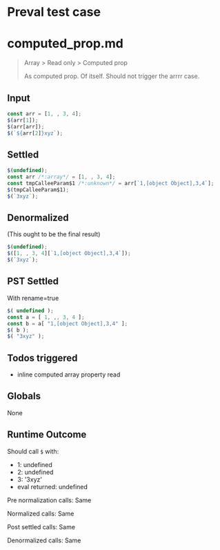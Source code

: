 # Preval test case

# computed_prop.md

> Array > Read only > Computed prop
>
> As computed prop. Of itself. Should not trigger the arrrr case.

## Input

`````js filename=intro
const arr = [1, , 3, 4];
$(arr[1]);
$(arr[arr]);
$(`${arr[2]}xyz`);
`````


## Settled


`````js filename=intro
$(undefined);
const arr /*:array*/ = [1, , 3, 4];
const tmpCalleeParam$1 /*:unknown*/ = arr[`1,[object Object],3,4`];
$(tmpCalleeParam$1);
$(`3xyz`);
`````


## Denormalized
(This ought to be the final result)

`````js filename=intro
$(undefined);
$([1, , 3, 4][`1,[object Object],3,4`]);
$(`3xyz`);
`````


## PST Settled
With rename=true

`````js filename=intro
$( undefined );
const a = [ 1, ,, 3, 4 ];
const b = a[ "1,[object Object],3,4" ];
$( b );
$( "3xyz" );
`````


## Todos triggered


- inline computed array property read


## Globals


None


## Runtime Outcome


Should call `$` with:
 - 1: undefined
 - 2: undefined
 - 3: '3xyz'
 - eval returned: undefined

Pre normalization calls: Same

Normalized calls: Same

Post settled calls: Same

Denormalized calls: Same
